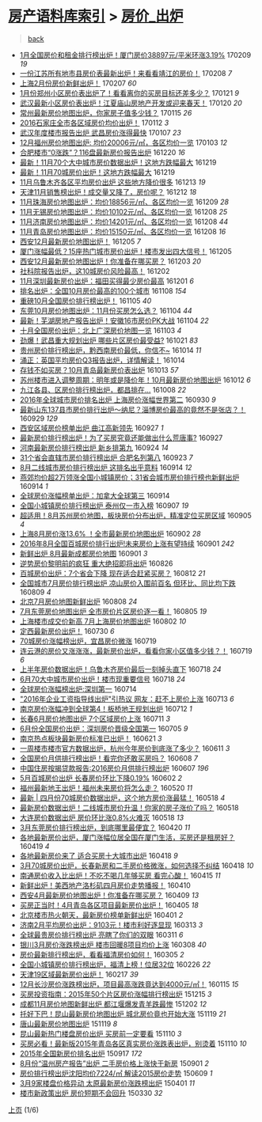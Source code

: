 [房产语料库索引](../../README.md)  > [房价_出炉](房价_出炉.md)
====
> [back](../README.md)

- [1月全国房价和租金排行榜出炉！厦门房价38897元/平米环涨3.19%](http://jkwz.applinzi.com/ittc/6932691087016854533.html#1%E6%9C%88%E5%85%A8%E5%9B%BD%E6%88%BF%E4%BB%B7%E5%92%8C%E7%A7%9F%E9%87%91%E6%8E%92%E8%A1%8C%E6%A6%9C%E5%87%BA%E7%82%89%EF%BC%81%E5%8E%A6%E9%97%A8%E6%88%BF%E4%BB%B738897%E5%85%83%2F%E5%B9%B3%E7%B1%B3%E7%8E%AF%E6%B6%A83.19%25) 170209 *19* 
- [一份江苏所有地市县房价表最新出炉！来看看靖江的房价！](http://jkwz.applinzi.com/ittc/6932307036384789508.html#%E4%B8%80%E4%BB%BD%E6%B1%9F%E8%8B%8F%E6%89%80%E6%9C%89%E5%9C%B0%E5%B8%82%E5%8E%BF%E6%88%BF%E4%BB%B7%E8%A1%A8%E6%9C%80%E6%96%B0%E5%87%BA%E7%82%89%EF%BC%81%E6%9D%A5%E7%9C%8B%E7%9C%8B%E9%9D%96%E6%B1%9F%E7%9A%84%E6%88%BF%E4%BB%B7%EF%BC%81) 170208 *7* 
- [上海2月份房价新鲜出炉！](http://jkwz.applinzi.com/ittc/6931889005754057733.html#%E4%B8%8A%E6%B5%B72%E6%9C%88%E4%BB%BD%E6%88%BF%E4%BB%B7%E6%96%B0%E9%B2%9C%E5%87%BA%E7%82%89%EF%BC%81) 170207 *60* 
- [1月份郑州小区房价表出炉了！看看离你的买房目标还差多少？](http://jkwz.applinzi.com/ittc/6925524734866621445.html#1%E6%9C%88%E4%BB%BD%E9%83%91%E5%B7%9E%E5%B0%8F%E5%8C%BA%E6%88%BF%E4%BB%B7%E8%A1%A8%E5%87%BA%E7%82%89%E4%BA%86%EF%BC%81%E7%9C%8B%E7%9C%8B%E7%A6%BB%E4%BD%A0%E7%9A%84%E4%B9%B0%E6%88%BF%E7%9B%AE%E6%A0%87%E8%BF%98%E5%B7%AE%E5%A4%9A%E5%B0%91%EF%BC%9F) 170121 *9* 
- [武汉最新小区房价表出炉！江夏庙山房地产开发或迎来春天！](http://jkwz.applinzi.com/ittc/6925348443697710084.html#%E6%AD%A6%E6%B1%89%E6%9C%80%E6%96%B0%E5%B0%8F%E5%8C%BA%E6%88%BF%E4%BB%B7%E8%A1%A8%E5%87%BA%E7%82%89%EF%BC%81%E6%B1%9F%E5%A4%8F%E5%BA%99%E5%B1%B1%E6%88%BF%E5%9C%B0%E4%BA%A7%E5%BC%80%E5%8F%91%E6%88%96%E8%BF%8E%E6%9D%A5%E6%98%A5%E5%A4%A9%EF%BC%81) 170120 *20* 
- [常州最新房价地图出炉，你家房子值多少钱？](http://jkwz.applinzi.com/ittc/6923451983712486405.html#%E5%B8%B8%E5%B7%9E%E6%9C%80%E6%96%B0%E6%88%BF%E4%BB%B7%E5%9C%B0%E5%9B%BE%E5%87%BA%E7%82%89%EF%BC%8C%E4%BD%A0%E5%AE%B6%E6%88%BF%E5%AD%90%E5%80%BC%E5%A4%9A%E5%B0%91%E9%92%B1%EF%BC%9F) 170115 *26* 
- [2016石家庄全市各区域房价均价出炉！](http://jkwz.applinzi.com/ittc/6922304137822995460.html#2016%E7%9F%B3%E5%AE%B6%E5%BA%84%E5%85%A8%E5%B8%82%E5%90%84%E5%8C%BA%E5%9F%9F%E6%88%BF%E4%BB%B7%E5%9D%87%E4%BB%B7%E5%87%BA%E7%82%89%EF%BC%81) 170112 *3* 
- [武汉年度楼市报告出炉 武昌房价涨得最快](http://jkwz.applinzi.com/ittc/6920442448458548228.html#%E6%AD%A6%E6%B1%89%E5%B9%B4%E5%BA%A6%E6%A5%BC%E5%B8%82%E6%8A%A5%E5%91%8A%E5%87%BA%E7%82%89+%E6%AD%A6%E6%98%8C%E6%88%BF%E4%BB%B7%E6%B6%A8%E5%BE%97%E6%9C%80%E5%BF%AB) 170107 *23* 
- [12月福州房价地图出炉: 均价20006元/㎡，各区均价一览](http://jkwz.applinzi.com/ittc/6918853309946659845.html#12%E6%9C%88%E7%A6%8F%E5%B7%9E%E6%88%BF%E4%BB%B7%E5%9C%B0%E5%9B%BE%E5%87%BA%E7%82%89%3A+%E5%9D%87%E4%BB%B720006%E5%85%83%2F%E3%8E%A1%EF%BC%8C%E5%90%84%E5%8C%BA%E5%9D%87%E4%BB%B7%E4%B8%80%E8%A7%88) 170103 *12* 
- [合肥楼市“0涨跌”？116盘最新房价报告出炉](http://jkwz.applinzi.com/ittc/6913656869972608005.html#%E5%90%88%E8%82%A5%E6%A5%BC%E5%B8%82%E2%80%9C0%E6%B6%A8%E8%B7%8C%E2%80%9D%EF%BC%9F116%E7%9B%98%E6%9C%80%E6%96%B0%E6%88%BF%E4%BB%B7%E6%8A%A5%E5%91%8A%E5%87%BA%E7%82%89) 161220 *16* 
- [最新！11月70个大中城市房价数据出炉！这地方跌幅最大](http://jkwz.applinzi.com/ittc/6913359826515395588.html#%E6%9C%80%E6%96%B0%EF%BC%8111%E6%9C%8870%E4%B8%AA%E5%A4%A7%E4%B8%AD%E5%9F%8E%E5%B8%82%E6%88%BF%E4%BB%B7%E6%95%B0%E6%8D%AE%E5%87%BA%E7%82%89%EF%BC%81%E8%BF%99%E5%9C%B0%E6%96%B9%E8%B7%8C%E5%B9%85%E6%9C%80%E5%A4%A7) 161219  
- [最新！11月70城房价出炉！这地方跌幅最大](http://jkwz.applinzi.com/ittc/6913328191564678149.html#%E6%9C%80%E6%96%B0%EF%BC%8111%E6%9C%8870%E5%9F%8E%E6%88%BF%E4%BB%B7%E5%87%BA%E7%82%89%EF%BC%81%E8%BF%99%E5%9C%B0%E6%96%B9%E8%B7%8C%E5%B9%85%E6%9C%80%E5%A4%A7) 161219  
- [11月乌鲁木齐各区平均房价出炉 这些地方降价很多](http://jkwz.applinzi.com/ittc/6911015771689190404.html#11%E6%9C%88%E4%B9%8C%E9%B2%81%E6%9C%A8%E9%BD%90%E5%90%84%E5%8C%BA%E5%B9%B3%E5%9D%87%E6%88%BF%E4%BB%B7%E5%87%BA%E7%82%89+%E8%BF%99%E4%BA%9B%E5%9C%B0%E6%96%B9%E9%99%8D%E4%BB%B7%E5%BE%88%E5%A4%9A) 161213 *19* 
- [天津11月销售榜出炉！成交量又降了，房价呢？](http://jkwz.applinzi.com/ittc/6910676381678961668.html#%E5%A4%A9%E6%B4%A511%E6%9C%88%E9%94%80%E5%94%AE%E6%A6%9C%E5%87%BA%E7%82%89%EF%BC%81%E6%88%90%E4%BA%A4%E9%87%8F%E5%8F%88%E9%99%8D%E4%BA%86%EF%BC%8C%E6%88%BF%E4%BB%B7%E5%91%A2%EF%BC%9F) 161212 *18* 
- [11月珠海房价地图出炉：均价18856元/㎡、各区均价一览](http://jkwz.applinzi.com/ittc/6909580481770554372.html#11%E6%9C%88%E7%8F%A0%E6%B5%B7%E6%88%BF%E4%BB%B7%E5%9C%B0%E5%9B%BE%E5%87%BA%E7%82%89%EF%BC%9A%E5%9D%87%E4%BB%B718856%E5%85%83%2F%E3%8E%A1%E3%80%81%E5%90%84%E5%8C%BA%E5%9D%87%E4%BB%B7%E4%B8%80%E8%A7%88) 161209 *28* 
- [11月无锡房价地图出炉：均价10102元/㎡、各区均价一览](http://jkwz.applinzi.com/ittc/6909311492565763077.html#11%E6%9C%88%E6%97%A0%E9%94%A1%E6%88%BF%E4%BB%B7%E5%9C%B0%E5%9B%BE%E5%87%BA%E7%82%89%EF%BC%9A%E5%9D%87%E4%BB%B710102%E5%85%83%2F%E3%8E%A1%E3%80%81%E5%90%84%E5%8C%BA%E5%9D%87%E4%BB%B7%E4%B8%80%E8%A7%88) 161208 *25* 
- [11月济南房价地图出炉：均价14201元/㎡、各区均价一览](http://jkwz.applinzi.com/ittc/6909309780572505092.html#11%E6%9C%88%E6%B5%8E%E5%8D%97%E6%88%BF%E4%BB%B7%E5%9C%B0%E5%9B%BE%E5%87%BA%E7%82%89%EF%BC%9A%E5%9D%87%E4%BB%B714201%E5%85%83%2F%E3%8E%A1%E3%80%81%E5%90%84%E5%8C%BA%E5%9D%87%E4%BB%B7%E4%B8%80%E8%A7%88) 161208 *44* 
- [11月青岛房价地图出炉：均价15150元/㎡、各区均价一览](http://jkwz.applinzi.com/ittc/6909309120288392196.html#11%E6%9C%88%E9%9D%92%E5%B2%9B%E6%88%BF%E4%BB%B7%E5%9C%B0%E5%9B%BE%E5%87%BA%E7%82%89%EF%BC%9A%E5%9D%87%E4%BB%B715150%E5%85%83%2F%E3%8E%A1%E3%80%81%E5%90%84%E5%8C%BA%E5%9D%87%E4%BB%B7%E4%B8%80%E8%A7%88) 161208 *16* 
- [西安12月最新房价地图出炉！](http://jkwz.applinzi.com/ittc/6908135543505683460.html#%E8%A5%BF%E5%AE%8912%E6%9C%88%E6%9C%80%E6%96%B0%E6%88%BF%E4%BB%B7%E5%9C%B0%E5%9B%BE%E5%87%BA%E7%82%89%EF%BC%81) 161205 *7* 
- [厦门涨幅最低？15座热门城市房价出炉！楼市发出四大信号！](http://jkwz.applinzi.com/ittc/6908062254846444549.html#%E5%8E%A6%E9%97%A8%E6%B6%A8%E5%B9%85%E6%9C%80%E4%BD%8E%EF%BC%9F15%E5%BA%A7%E7%83%AD%E9%97%A8%E5%9F%8E%E5%B8%82%E6%88%BF%E4%BB%B7%E5%87%BA%E7%82%89%EF%BC%81%E6%A5%BC%E5%B8%82%E5%8F%91%E5%87%BA%E5%9B%9B%E5%A4%A7%E4%BF%A1%E5%8F%B7%EF%BC%81) 161205  
- [西安12月最新房价地图出炉！你准备在哪买房？](http://jkwz.applinzi.com/ittc/6907357233259480068.html#%E8%A5%BF%E5%AE%8912%E6%9C%88%E6%9C%80%E6%96%B0%E6%88%BF%E4%BB%B7%E5%9C%B0%E5%9B%BE%E5%87%BA%E7%82%89%EF%BC%81%E4%BD%A0%E5%87%86%E5%A4%87%E5%9C%A8%E5%93%AA%E4%B9%B0%E6%88%BF%EF%BC%9F) 161203 *20* 
- [社科院报告出炉，这10城房价风险最高！](http://jkwz.applinzi.com/ittc/6907076071685358597.html#%E7%A4%BE%E7%A7%91%E9%99%A2%E6%8A%A5%E5%91%8A%E5%87%BA%E7%82%89%EF%BC%8C%E8%BF%9910%E5%9F%8E%E6%88%BF%E4%BB%B7%E9%A3%8E%E9%99%A9%E6%9C%80%E9%AB%98%EF%BC%81) 161202  
- [11月深圳最新房价出炉：福田买得最少房价最高](http://jkwz.applinzi.com/ittc/6906584840123450373.html#11%E6%9C%88%E6%B7%B1%E5%9C%B3%E6%9C%80%E6%96%B0%E6%88%BF%E4%BB%B7%E5%87%BA%E7%82%89%EF%BC%9A%E7%A6%8F%E7%94%B0%E4%B9%B0%E5%BE%97%E6%9C%80%E5%B0%91%E6%88%BF%E4%BB%B7%E6%9C%80%E9%AB%98) 161201 *6* 
- [排名出炉：全国10月房价最高的100个城市](http://jkwz.applinzi.com/ittc/6897748253432349701.html#%E6%8E%92%E5%90%8D%E5%87%BA%E7%82%89%EF%BC%9A%E5%85%A8%E5%9B%BD10%E6%9C%88%E6%88%BF%E4%BB%B7%E6%9C%80%E9%AB%98%E7%9A%84100%E4%B8%AA%E5%9F%8E%E5%B8%82) 161108 *154* 
- [重磅10月全国房价排行榜出炉！](http://jkwz.applinzi.com/ittc/6896967250476532740.html#%E9%87%8D%E7%A3%8510%E6%9C%88%E5%85%A8%E5%9B%BD%E6%88%BF%E4%BB%B7%E6%8E%92%E8%A1%8C%E6%A6%9C%E5%87%BA%E7%82%89%EF%BC%81) 161105 *40* 
- [东莞10月房价地图出炉：11月份买房怎么选？](http://jkwz.applinzi.com/ittc/6896577239902061572.html#%E4%B8%9C%E8%8E%9E10%E6%9C%88%E6%88%BF%E4%BB%B7%E5%9C%B0%E5%9B%BE%E5%87%BA%E7%82%89%EF%BC%9A11%E6%9C%88%E4%BB%BD%E4%B9%B0%E6%88%BF%E6%80%8E%E4%B9%88%E9%80%89%EF%BC%9F) 161104 *44* 
- [最新！芜湖房地产报告出炉！安徽16市房价PK大战](http://jkwz.applinzi.com/ittc/6896572363562288133.html#%E6%9C%80%E6%96%B0%EF%BC%81%E8%8A%9C%E6%B9%96%E6%88%BF%E5%9C%B0%E4%BA%A7%E6%8A%A5%E5%91%8A%E5%87%BA%E7%82%89%EF%BC%81%E5%AE%89%E5%BE%BD16%E5%B8%82%E6%88%BF%E4%BB%B7PK%E5%A4%A7%E6%88%98) 161104 *22* 
- [十月全国房价出炉：北上广深房价地图一览](http://jkwz.applinzi.com/ittc/6896270946528134149.html#%E5%8D%81%E6%9C%88%E5%85%A8%E5%9B%BD%E6%88%BF%E4%BB%B7%E5%87%BA%E7%82%89%EF%BC%9A%E5%8C%97%E4%B8%8A%E5%B9%BF%E6%B7%B1%E6%88%BF%E4%BB%B7%E5%9C%B0%E5%9B%BE%E4%B8%80%E8%A7%88) 161103 *4* 
- [劲爆！武昌重大规划出炉 哪些片区房价最受益?](http://jkwz.applinzi.com/ittc/6891445873547936772.html#%E5%8A%B2%E7%88%86%EF%BC%81%E6%AD%A6%E6%98%8C%E9%87%8D%E5%A4%A7%E8%A7%84%E5%88%92%E5%87%BA%E7%82%89+%E5%93%AA%E4%BA%9B%E7%89%87%E5%8C%BA%E6%88%BF%E4%BB%B7%E6%9C%80%E5%8F%97%E7%9B%8A%3F) 161021 *83* 
- [贵州房价排行榜出炉，黔西南房价最低，你信不~](http://jkwz.applinzi.com/ittc/6888874152433288197.html#%E8%B4%B5%E5%B7%9E%E6%88%BF%E4%BB%B7%E6%8E%92%E8%A1%8C%E6%A6%9C%E5%87%BA%E7%82%89%EF%BC%8C%E9%BB%94%E8%A5%BF%E5%8D%97%E6%88%BF%E4%BB%B7%E6%9C%80%E4%BD%8E%EF%BC%8C%E4%BD%A0%E4%BF%A1%E4%B8%8D%7E) 161014 *11* 
- [涌正：英国平均房价Q3报告出炉，详情解读！](http://jkwz.applinzi.com/ittc/6888837638659769349.html#%E6%B6%8C%E6%AD%A3%EF%BC%9A%E8%8B%B1%E5%9B%BD%E5%B9%B3%E5%9D%87%E6%88%BF%E4%BB%B7Q3%E6%8A%A5%E5%91%8A%E5%87%BA%E7%82%89%EF%BC%8C%E8%AF%A6%E6%83%85%E8%A7%A3%E8%AF%BB%EF%BC%81) 161014  
- [存钱不如买房？10月青岛最新房价表出炉](http://jkwz.applinzi.com/ittc/6888485957963088901.html#%E5%AD%98%E9%92%B1%E4%B8%8D%E5%A6%82%E4%B9%B0%E6%88%BF%EF%BC%9F10%E6%9C%88%E9%9D%92%E5%B2%9B%E6%9C%80%E6%96%B0%E6%88%BF%E4%BB%B7%E8%A1%A8%E5%87%BA%E7%82%89) 161013 *57* 
- [苏州楼市进入调整周期：明年或是降价年！10月最新房价地图出炉](http://jkwz.applinzi.com/ittc/6888049696236372996.html#%E8%8B%8F%E5%B7%9E%E6%A5%BC%E5%B8%82%E8%BF%9B%E5%85%A5%E8%B0%83%E6%95%B4%E5%91%A8%E6%9C%9F%EF%BC%9A%E6%98%8E%E5%B9%B4%E6%88%96%E6%98%AF%E9%99%8D%E4%BB%B7%E5%B9%B4%EF%BC%8110%E6%9C%88%E6%9C%80%E6%96%B0%E6%88%BF%E4%BB%B7%E5%9C%B0%E5%9B%BE%E5%87%BA%E7%82%89) 161012 *6* 
- [九江各县、区房价排行榜出炉，都昌排在...](http://jkwz.applinzi.com/ittc/6886738351364768772.html#%E4%B9%9D%E6%B1%9F%E5%90%84%E5%8E%BF%E3%80%81%E5%8C%BA%E6%88%BF%E4%BB%B7%E6%8E%92%E8%A1%8C%E6%A6%9C%E5%87%BA%E7%82%89%EF%BC%8C%E9%83%BD%E6%98%8C%E6%8E%92%E5%9C%A8...) 161008 *22* 
- [2016年全球城市房价排名出炉 上海房价涨幅世界第二](http://jkwz.applinzi.com/ittc/6883617430433170436.html#2016%E5%B9%B4%E5%85%A8%E7%90%83%E5%9F%8E%E5%B8%82%E6%88%BF%E4%BB%B7%E6%8E%92%E5%90%8D%E5%87%BA%E7%82%89+%E4%B8%8A%E6%B5%B7%E6%88%BF%E4%BB%B7%E6%B6%A8%E5%B9%85%E4%B8%96%E7%95%8C%E7%AC%AC%E4%BA%8C) 160930 *9* 
- [最新山东137县市房价排行出炉～纳尼？淄博房价最高的竟然不是张店？！](http://jkwz.applinzi.com/ittc/6883367244133827589.html#%E6%9C%80%E6%96%B0%E5%B1%B1%E4%B8%9C137%E5%8E%BF%E5%B8%82%E6%88%BF%E4%BB%B7%E6%8E%92%E8%A1%8C%E5%87%BA%E7%82%89%EF%BD%9E%E7%BA%B3%E5%B0%BC%EF%BC%9F%E6%B7%84%E5%8D%9A%E6%88%BF%E4%BB%B7%E6%9C%80%E9%AB%98%E7%9A%84%E7%AB%9F%E7%84%B6%E4%B8%8D%E6%98%AF%E5%BC%A0%E5%BA%97%EF%BC%9F%EF%BC%81) 160929 *129* 
- [西安区域房价榜单出炉 曲江高新领先](http://jkwz.applinzi.com/ittc/6882539375853831172.html#%E8%A5%BF%E5%AE%89%E5%8C%BA%E5%9F%9F%E6%88%BF%E4%BB%B7%E6%A6%9C%E5%8D%95%E5%87%BA%E7%82%89+%E6%9B%B2%E6%B1%9F%E9%AB%98%E6%96%B0%E9%A2%86%E5%85%88) 160927 *1* 
- [最新房价排行榜出炉！为了买房究竟还能做出什么荒唐事?](http://jkwz.applinzi.com/ittc/6882531007588205572.html#%E6%9C%80%E6%96%B0%E6%88%BF%E4%BB%B7%E6%8E%92%E8%A1%8C%E6%A6%9C%E5%87%BA%E7%82%89%EF%BC%81%E4%B8%BA%E4%BA%86%E4%B9%B0%E6%88%BF%E7%A9%B6%E7%AB%9F%E8%BF%98%E8%83%BD%E5%81%9A%E5%87%BA%E4%BB%80%E4%B9%88%E8%8D%92%E5%94%90%E4%BA%8B%3F) 160927  
- [河南最新房价排行榜出炉 新乡排第九](http://jkwz.applinzi.com/ittc/6881519739318305797.html#%E6%B2%B3%E5%8D%97%E6%9C%80%E6%96%B0%E6%88%BF%E4%BB%B7%E6%8E%92%E8%A1%8C%E6%A6%9C%E5%87%BA%E7%82%89+%E6%96%B0%E4%B9%A1%E6%8E%92%E7%AC%AC%E4%B9%9D) 160924 *14* 
- [31个省会直辖市房价排行榜出炉 合肥名列第八](http://jkwz.applinzi.com/ittc/6881110501899109381.html#31%E4%B8%AA%E7%9C%81%E4%BC%9A%E7%9B%B4%E8%BE%96%E5%B8%82%E6%88%BF%E4%BB%B7%E6%8E%92%E8%A1%8C%E6%A6%9C%E5%87%BA%E7%82%89+%E5%90%88%E8%82%A5%E5%90%8D%E5%88%97%E7%AC%AC%E5%85%AB) 160923 *7* 
- [8月二线城市房价排行榜出炉 这排名出乎意料](http://jkwz.applinzi.com/ittc/6877724621142492164.html#8%E6%9C%88%E4%BA%8C%E7%BA%BF%E5%9F%8E%E5%B8%82%E6%88%BF%E4%BB%B7%E6%8E%92%E8%A1%8C%E6%A6%9C%E5%87%BA%E7%82%89+%E8%BF%99%E6%8E%92%E5%90%8D%E5%87%BA%E4%B9%8E%E6%84%8F%E6%96%99) 160914 *12* 
- [燕郊均价超2万领涨全国小城镇房价；31省会城市房价排行榜也新鲜出炉](http://jkwz.applinzi.com/ittc/6877679571402490885.html#%E7%87%95%E9%83%8A%E5%9D%87%E4%BB%B7%E8%B6%852%E4%B8%87%E9%A2%86%E6%B6%A8%E5%85%A8%E5%9B%BD%E5%B0%8F%E5%9F%8E%E9%95%87%E6%88%BF%E4%BB%B7%EF%BC%9B31%E7%9C%81%E4%BC%9A%E5%9F%8E%E5%B8%82%E6%88%BF%E4%BB%B7%E6%8E%92%E8%A1%8C%E6%A6%9C%E4%B9%9F%E6%96%B0%E9%B2%9C%E5%87%BA%E7%82%89) 160914 *1* 
- [全球房价涨幅榜单出炉：加拿大全球第三](http://jkwz.applinzi.com/ittc/6877651081533850628.html#%E5%85%A8%E7%90%83%E6%88%BF%E4%BB%B7%E6%B6%A8%E5%B9%85%E6%A6%9C%E5%8D%95%E5%87%BA%E7%82%89%EF%BC%9A%E5%8A%A0%E6%8B%BF%E5%A4%A7%E5%85%A8%E7%90%83%E7%AC%AC%E4%B8%89) 160914  
- [全国小城镇房价排行榜出炉 泰州仅一市入榜](http://jkwz.applinzi.com/ittc/6875015846421857285.html#%E5%85%A8%E5%9B%BD%E5%B0%8F%E5%9F%8E%E9%95%87%E6%88%BF%E4%BB%B7%E6%8E%92%E8%A1%8C%E6%A6%9C%E5%87%BA%E7%82%89+%E6%B3%B0%E5%B7%9E%E4%BB%85%E4%B8%80%E5%B8%82%E5%85%A5%E6%A6%9C) 160907 *19* 
- [超适用！8月苏州房价地图，板块房价分布出炉，精准定位买房区域](http://jkwz.applinzi.com/ittc/6874462456214193156.html#%E8%B6%85%E9%80%82%E7%94%A8%EF%BC%818%E6%9C%88%E8%8B%8F%E5%B7%9E%E6%88%BF%E4%BB%B7%E5%9C%B0%E5%9B%BE%EF%BC%8C%E6%9D%BF%E5%9D%97%E6%88%BF%E4%BB%B7%E5%88%86%E5%B8%83%E5%87%BA%E7%82%89%EF%BC%8C%E7%B2%BE%E5%87%86%E5%AE%9A%E4%BD%8D%E4%B9%B0%E6%88%BF%E5%8C%BA%E5%9F%9F) 160905 *4* 
- [上海8月房价涨13.6% ！全市最新房价地图出炉](http://jkwz.applinzi.com/ittc/6873202034270012421.html#%E4%B8%8A%E6%B5%B78%E6%9C%88%E6%88%BF%E4%BB%B7%E6%B6%A813.6%25+%EF%BC%81%E5%85%A8%E5%B8%82%E6%9C%80%E6%96%B0%E6%88%BF%E4%BB%B7%E5%9C%B0%E5%9B%BE%E5%87%BA%E7%82%89) 160902 *28* 
- [2016年8月全国百城房价排行出炉!未来房价上涨有望持续](http://jkwz.applinzi.com/ittc/6872880208851502084.html#2016%E5%B9%B48%E6%9C%88%E5%85%A8%E5%9B%BD%E7%99%BE%E5%9F%8E%E6%88%BF%E4%BB%B7%E6%8E%92%E8%A1%8C%E5%87%BA%E7%82%89%21%E6%9C%AA%E6%9D%A5%E6%88%BF%E4%BB%B7%E4%B8%8A%E6%B6%A8%E6%9C%89%E6%9C%9B%E6%8C%81%E7%BB%AD) 160901 *242* 
- [新鲜出炉 8月最新成都房价地图](http://jkwz.applinzi.com/ittc/6872835024138798085.html#%E6%96%B0%E9%B2%9C%E5%87%BA%E7%82%89+8%E6%9C%88%E6%9C%80%E6%96%B0%E6%88%90%E9%83%BD%E6%88%BF%E4%BB%B7%E5%9C%B0%E5%9B%BE) 160901 *3* 
- [逆势房价黎明前的疯狂  重大绝招即将出炉](http://jkwz.applinzi.com/ittc/6870746628817945604.html#%E9%80%86%E5%8A%BF%E6%88%BF%E4%BB%B7%E9%BB%8E%E6%98%8E%E5%89%8D%E7%9A%84%E7%96%AF%E7%8B%82++%E9%87%8D%E5%A4%A7%E7%BB%9D%E6%8B%9B%E5%8D%B3%E5%B0%86%E5%87%BA%E7%82%89) 160826  
- [百城房价出炉：7个省会下降 现在适合赶紧买房？](http://jkwz.applinzi.com/ittc/6865452308892222468.html#%E7%99%BE%E5%9F%8E%E6%88%BF%E4%BB%B7%E5%87%BA%E7%82%89%EF%BC%9A7%E4%B8%AA%E7%9C%81%E4%BC%9A%E4%B8%8B%E9%99%8D+%E7%8E%B0%E5%9C%A8%E9%80%82%E5%90%88%E8%B5%B6%E7%B4%A7%E4%B9%B0%E6%88%BF%EF%BC%9F) 160812 *21* 
- [全国城市7月房价排行榜出炉 凉山房价入围前百名 但环比、同比均下跌](http://jkwz.applinzi.com/ittc/6864347708965520388.html#%E5%85%A8%E5%9B%BD%E5%9F%8E%E5%B8%827%E6%9C%88%E6%88%BF%E4%BB%B7%E6%8E%92%E8%A1%8C%E6%A6%9C%E5%87%BA%E7%82%89+%E5%87%89%E5%B1%B1%E6%88%BF%E4%BB%B7%E5%85%A5%E5%9B%B4%E5%89%8D%E7%99%BE%E5%90%8D+%E4%BD%86%E7%8E%AF%E6%AF%94%E3%80%81%E5%90%8C%E6%AF%94%E5%9D%87%E4%B8%8B%E8%B7%8C) 160809 *4* 
- [北京7月房价地图新鲜出炉](http://jkwz.applinzi.com/ittc/6864044970230678532.html#%E5%8C%97%E4%BA%AC7%E6%9C%88%E6%88%BF%E4%BB%B7%E5%9C%B0%E5%9B%BE%E6%96%B0%E9%B2%9C%E5%87%BA%E7%82%89) 160808 *24* 
- [7月东莞房价地图出炉 全市房价片区房价逐一看！](http://jkwz.applinzi.com/ittc/6862870645905556485.html#7%E6%9C%88%E4%B8%9C%E8%8E%9E%E6%88%BF%E4%BB%B7%E5%9C%B0%E5%9B%BE%E5%87%BA%E7%82%89+%E5%85%A8%E5%B8%82%E6%88%BF%E4%BB%B7%E7%89%87%E5%8C%BA%E6%88%BF%E4%BB%B7%E9%80%90%E4%B8%80%E7%9C%8B%EF%BC%81) 160805 *19* 
- [上海楼市成交价新高 7月上海房价地图出炉](http://jkwz.applinzi.com/ittc/6861698010630849540.html#%E4%B8%8A%E6%B5%B7%E6%A5%BC%E5%B8%82%E6%88%90%E4%BA%A4%E4%BB%B7%E6%96%B0%E9%AB%98+7%E6%9C%88%E4%B8%8A%E6%B5%B7%E6%88%BF%E4%BB%B7%E5%9C%B0%E5%9B%BE%E5%87%BA%E7%82%89) 160802 *10* 
- [定西最新房价出炉！](http://jkwz.applinzi.com/ittc/6860598398335583236.html#%E5%AE%9A%E8%A5%BF%E6%9C%80%E6%96%B0%E6%88%BF%E4%BB%B7%E5%87%BA%E7%82%89%EF%BC%81) 160730 *6* 
- [70城房价涨幅榜出炉，宜昌房价微涨](http://jkwz.applinzi.com/ittc/6856527778866004997.html#70%E5%9F%8E%E6%88%BF%E4%BB%B7%E6%B6%A8%E5%B9%85%E6%A6%9C%E5%87%BA%E7%82%89%EF%BC%8C%E5%AE%9C%E6%98%8C%E6%88%BF%E4%BB%B7%E5%BE%AE%E6%B6%A8) 160719  
- [连云港的房价又涨涨涨，最新房价出炉，看看你家小区值多少钱？！](http://jkwz.applinzi.com/ittc/6856513154531722245.html#%E8%BF%9E%E4%BA%91%E6%B8%AF%E7%9A%84%E6%88%BF%E4%BB%B7%E5%8F%88%E6%B6%A8%E6%B6%A8%E6%B6%A8%EF%BC%8C%E6%9C%80%E6%96%B0%E6%88%BF%E4%BB%B7%E5%87%BA%E7%82%89%EF%BC%8C%E7%9C%8B%E7%9C%8B%E4%BD%A0%E5%AE%B6%E5%B0%8F%E5%8C%BA%E5%80%BC%E5%A4%9A%E5%B0%91%E9%92%B1%EF%BC%9F%EF%BC%81) 160719 *6* 
- [上半年房价数据出炉！乌鲁木齐房价最后一刻掉头直下](http://jkwz.applinzi.com/ittc/6856198092860425221.html#%E4%B8%8A%E5%8D%8A%E5%B9%B4%E6%88%BF%E4%BB%B7%E6%95%B0%E6%8D%AE%E5%87%BA%E7%82%89%EF%BC%81%E4%B9%8C%E9%B2%81%E6%9C%A8%E9%BD%90%E6%88%BF%E4%BB%B7%E6%9C%80%E5%90%8E%E4%B8%80%E5%88%BB%E6%8E%89%E5%A4%B4%E7%9B%B4%E4%B8%8B) 160718 *24* 
- [6月70大中城市房价出炉！楼市现重要信号](http://jkwz.applinzi.com/ittc/6856170632093631492.html#6%E6%9C%8870%E5%A4%A7%E4%B8%AD%E5%9F%8E%E5%B8%82%E6%88%BF%E4%BB%B7%E5%87%BA%E7%82%89%EF%BC%81%E6%A5%BC%E5%B8%82%E7%8E%B0%E9%87%8D%E8%A6%81%E4%BF%A1%E5%8F%B7) 160718 *24* 
- [全球房价涨幅榜出炉:深圳第一](http://jkwz.applinzi.com/ittc/6854775959743628292.html#%E5%85%A8%E7%90%83%E6%88%BF%E4%BB%B7%E6%B6%A8%E5%B9%85%E6%A6%9C%E5%87%BA%E7%82%89%3A%E6%B7%B1%E5%9C%B3%E7%AC%AC%E4%B8%80) 160714  
- [&quot;2016年企业工资指导线出炉&quot;引热议 网友：赶不上房价上涨](http://jkwz.applinzi.com/ittc/6853964760479187973.html#%26quot%3B2016%E5%B9%B4%E4%BC%81%E4%B8%9A%E5%B7%A5%E8%B5%84%E6%8C%87%E5%AF%BC%E7%BA%BF%E5%87%BA%E7%82%89%26quot%3B%E5%BC%95%E7%83%AD%E8%AE%AE+%E7%BD%91%E5%8F%8B%EF%BC%9A%E8%B5%B6%E4%B8%8D%E4%B8%8A%E6%88%BF%E4%BB%B7%E4%B8%8A%E6%B6%A8) 160713 *6* 
- [南京房价涨幅冲到全球第4！板桥地王规划出炉](http://jkwz.applinzi.com/ittc/6853872319168250885.html#%E5%8D%97%E4%BA%AC%E6%88%BF%E4%BB%B7%E6%B6%A8%E5%B9%85%E5%86%B2%E5%88%B0%E5%85%A8%E7%90%83%E7%AC%AC4%EF%BC%81%E6%9D%BF%E6%A1%A5%E5%9C%B0%E7%8E%8B%E8%A7%84%E5%88%92%E5%87%BA%E7%82%89) 160712 *1* 
- [长春6月房价地图出炉 7个区域房价上涨](http://jkwz.applinzi.com/ittc/6853550302351066116.html#%E9%95%BF%E6%98%A56%E6%9C%88%E6%88%BF%E4%BB%B7%E5%9C%B0%E5%9B%BE%E5%87%BA%E7%82%89+7%E4%B8%AA%E5%8C%BA%E5%9F%9F%E6%88%BF%E4%BB%B7%E4%B8%8A%E6%B6%A8) 160711 *3* 
- [6月份全国房价出炉：深圳房价晋级全国第一](http://jkwz.applinzi.com/ittc/6851326954992829445.html#6%E6%9C%88%E4%BB%BD%E5%85%A8%E5%9B%BD%E6%88%BF%E4%BB%B7%E5%87%BA%E7%82%89%EF%BC%9A%E6%B7%B1%E5%9C%B3%E6%88%BF%E4%BB%B7%E6%99%8B%E7%BA%A7%E5%85%A8%E5%9B%BD%E7%AC%AC%E4%B8%80) 160705 *9* 
- [南京热点板块最新房价标准已出炉！](http://jkwz.applinzi.com/ittc/6846125990027461637.html#%E5%8D%97%E4%BA%AC%E7%83%AD%E7%82%B9%E6%9D%BF%E5%9D%97%E6%9C%80%E6%96%B0%E6%88%BF%E4%BB%B7%E6%A0%87%E5%87%86%E5%B7%B2%E5%87%BA%E7%82%89%EF%BC%81) 160621 *3* 
- [一周楼市楼市官方数据出炉，杭州今年房价到底涨了多少？](http://jkwz.applinzi.com/ittc/6842528922021135364.html#%E4%B8%80%E5%91%A8%E6%A5%BC%E5%B8%82%E6%A5%BC%E5%B8%82%E5%AE%98%E6%96%B9%E6%95%B0%E6%8D%AE%E5%87%BA%E7%82%89%EF%BC%8C%E6%9D%AD%E5%B7%9E%E4%BB%8A%E5%B9%B4%E6%88%BF%E4%BB%B7%E5%88%B0%E5%BA%95%E6%B6%A8%E4%BA%86%E5%A4%9A%E5%B0%91%EF%BC%9F) 160611 *3* 
- [全国房价月供排行榜出炉！看完你还敢买房吗？](http://jkwz.applinzi.com/ittc/6841427207351960580.html#%E5%85%A8%E5%9B%BD%E6%88%BF%E4%BB%B7%E6%9C%88%E4%BE%9B%E6%8E%92%E8%A1%8C%E6%A6%9C%E5%87%BA%E7%82%89%EF%BC%81%E7%9C%8B%E5%AE%8C%E4%BD%A0%E8%BF%98%E6%95%A2%E4%B9%B0%E6%88%BF%E5%90%97%EF%BC%9F) 160608 *7* 
- [中国住房按揭贷款报告:2016房价月供排行榜出炉](http://jkwz.applinzi.com/ittc/6840917782199534597.html#%E4%B8%AD%E5%9B%BD%E4%BD%8F%E6%88%BF%E6%8C%89%E6%8F%AD%E8%B4%B7%E6%AC%BE%E6%8A%A5%E5%91%8A%3A2016%E6%88%BF%E4%BB%B7%E6%9C%88%E4%BE%9B%E6%8E%92%E8%A1%8C%E6%A6%9C%E5%87%BA%E7%82%89) 160607 *196* 
- [5月百城房价出炉 长春房价环比下降0.19%](http://jkwz.applinzi.com/ittc/6839066567027196933.html#5%E6%9C%88%E7%99%BE%E5%9F%8E%E6%88%BF%E4%BB%B7%E5%87%BA%E7%82%89+%E9%95%BF%E6%98%A5%E6%88%BF%E4%BB%B7%E7%8E%AF%E6%AF%94%E4%B8%8B%E9%99%8D0.19%25) 160602 *2* 
- [福州最新地王出炉！福州未来房价将怎么走？](http://jkwz.applinzi.com/ittc/6834326188616844292.html#%E7%A6%8F%E5%B7%9E%E6%9C%80%E6%96%B0%E5%9C%B0%E7%8E%8B%E5%87%BA%E7%82%89%EF%BC%81%E7%A6%8F%E5%B7%9E%E6%9C%AA%E6%9D%A5%E6%88%BF%E4%BB%B7%E5%B0%86%E6%80%8E%E4%B9%88%E8%B5%B0%EF%BC%9F) 160520 *11* 
- [最新 | 四月份70城房价数据出炉，这个地方房价涨最猛！](http://jkwz.applinzi.com/ittc/6833595160642192388.html#%E6%9C%80%E6%96%B0+%7C+%E5%9B%9B%E6%9C%88%E4%BB%BD70%E5%9F%8E%E6%88%BF%E4%BB%B7%E6%95%B0%E6%8D%AE%E5%87%BA%E7%82%89%EF%BC%8C%E8%BF%99%E4%B8%AA%E5%9C%B0%E6%96%B9%E6%88%BF%E4%BB%B7%E6%B6%A8%E6%9C%80%E7%8C%9B%EF%BC%81) 160518 *4* 
- [最新房价数据出炉！二线城市房价升温！你家的房子涨价了吗？](http://jkwz.applinzi.com/ittc/6833586085388878853.html#%E6%9C%80%E6%96%B0%E6%88%BF%E4%BB%B7%E6%95%B0%E6%8D%AE%E5%87%BA%E7%82%89%EF%BC%81%E4%BA%8C%E7%BA%BF%E5%9F%8E%E5%B8%82%E6%88%BF%E4%BB%B7%E5%8D%87%E6%B8%A9%EF%BC%81%E4%BD%A0%E5%AE%B6%E7%9A%84%E6%88%BF%E5%AD%90%E6%B6%A8%E4%BB%B7%E4%BA%86%E5%90%97%EF%BC%9F) 160518  
- [大连房价数据出炉 房价环比涨0.8%火难灭](http://jkwz.applinzi.com/ittc/6833517204758594565.html#%E5%A4%A7%E8%BF%9E%E6%88%BF%E4%BB%B7%E6%95%B0%E6%8D%AE%E5%87%BA%E7%82%89+%E6%88%BF%E4%BB%B7%E7%8E%AF%E6%AF%94%E6%B6%A80.8%25%E7%81%AB%E9%9A%BE%E7%81%AD) 160518 *13* 
- [3月东莞房价排行榜出炉，到底哪里最便宜？](http://jkwz.applinzi.com/ittc/6823310188916245509.html#3%E6%9C%88%E4%B8%9C%E8%8E%9E%E6%88%BF%E4%BB%B7%E6%8E%92%E8%A1%8C%E6%A6%9C%E5%87%BA%E7%82%89%EF%BC%8C%E5%88%B0%E5%BA%95%E5%93%AA%E9%87%8C%E6%9C%80%E4%BE%BF%E5%AE%9C%EF%BC%9F) 160420 *11* 
- [各地最新房价出炉，厦门涨幅位居全国在厦门生活，买房还是租房好？](http://jkwz.applinzi.com/ittc/6822788096458228741.html#%E5%90%84%E5%9C%B0%E6%9C%80%E6%96%B0%E6%88%BF%E4%BB%B7%E5%87%BA%E7%82%89%EF%BC%8C%E5%8E%A6%E9%97%A8%E6%B6%A8%E5%B9%85%E4%BD%8D%E5%B1%85%E5%85%A8%E5%9B%BD%E5%9C%A8%E5%8E%A6%E9%97%A8%E7%94%9F%E6%B4%BB%EF%BC%8C%E4%B9%B0%E6%88%BF%E8%BF%98%E6%98%AF%E7%A7%9F%E6%88%BF%E5%A5%BD%EF%BC%9F) 160419 *4* 
- [各地最新房价来了 适合买房十大城市出炉](http://jkwz.applinzi.com/ittc/6822459590230672389.html#%E5%90%84%E5%9C%B0%E6%9C%80%E6%96%B0%E6%88%BF%E4%BB%B7%E6%9D%A5%E4%BA%86+%E9%80%82%E5%90%88%E4%B9%B0%E6%88%BF%E5%8D%81%E5%A4%A7%E5%9F%8E%E5%B8%82%E5%87%BA%E7%82%89) 160418 *9* 
- [3月70城房价出炉，长春新房和二手房价格微涨，如何选择不纠结](http://jkwz.applinzi.com/ittc/6822432661792359429.html#3%E6%9C%8870%E5%9F%8E%E6%88%BF%E4%BB%B7%E5%87%BA%E7%82%89%EF%BC%8C%E9%95%BF%E6%98%A5%E6%96%B0%E6%88%BF%E5%92%8C%E4%BA%8C%E6%89%8B%E6%88%BF%E4%BB%B7%E6%A0%BC%E5%BE%AE%E6%B6%A8%EF%BC%8C%E5%A6%82%E4%BD%95%E9%80%89%E6%8B%A9%E4%B8%8D%E7%BA%A0%E7%BB%93) 160418 *10* 
- [南通房价收入比出炉！不吃不喝几年够买房 看完心酸！](http://jkwz.applinzi.com/ittc/6821371937397670917.html#%E5%8D%97%E9%80%9A%E6%88%BF%E4%BB%B7%E6%94%B6%E5%85%A5%E6%AF%94%E5%87%BA%E7%82%89%EF%BC%81%E4%B8%8D%E5%90%83%E4%B8%8D%E5%96%9D%E5%87%A0%E5%B9%B4%E5%A4%9F%E4%B9%B0%E6%88%BF+%E7%9C%8B%E5%AE%8C%E5%BF%83%E9%85%B8%EF%BC%81) 160415 *11* 
- [新鲜出炉！美西地产洛杉矶四月房价走势播报！](http://jkwz.applinzi.com/ittc/6819382235853489156.html#%E6%96%B0%E9%B2%9C%E5%87%BA%E7%82%89%EF%BC%81%E7%BE%8E%E8%A5%BF%E5%9C%B0%E4%BA%A7%E6%B4%9B%E6%9D%89%E7%9F%B6%E5%9B%9B%E6%9C%88%E6%88%BF%E4%BB%B7%E8%B5%B0%E5%8A%BF%E6%92%AD%E6%8A%A5%EF%BC%81) 160410  
- [西安4月最新房价地图出炉！你准备在哪买房？](http://jkwz.applinzi.com/ittc/6819038938035389445.html#%E8%A5%BF%E5%AE%894%E6%9C%88%E6%9C%80%E6%96%B0%E6%88%BF%E4%BB%B7%E5%9C%B0%E5%9B%BE%E5%87%BA%E7%82%89%EF%BC%81%E4%BD%A0%E5%87%86%E5%A4%87%E5%9C%A8%E5%93%AA%E4%B9%B0%E6%88%BF%EF%BC%9F) 160409 *13* 
- [买房正当时！4月青岛各区项目最新房价出炉！](http://jkwz.applinzi.com/ittc/6817517738687726596.html#%E4%B9%B0%E6%88%BF%E6%AD%A3%E5%BD%93%E6%97%B6%EF%BC%814%E6%9C%88%E9%9D%92%E5%B2%9B%E5%90%84%E5%8C%BA%E9%A1%B9%E7%9B%AE%E6%9C%80%E6%96%B0%E6%88%BF%E4%BB%B7%E5%87%BA%E7%82%89%EF%BC%81) 160405 *18* 
- [北京楼市热火朝天，最新房价榜单新鲜出炉](http://jkwz.applinzi.com/ittc/6816150639226651652.html#%E5%8C%97%E4%BA%AC%E6%A5%BC%E5%B8%82%E7%83%AD%E7%81%AB%E6%9C%9D%E5%A4%A9%EF%BC%8C%E6%9C%80%E6%96%B0%E6%88%BF%E4%BB%B7%E6%A6%9C%E5%8D%95%E6%96%B0%E9%B2%9C%E5%87%BA%E7%82%89) 160401 *2* 
- [济南2月平均房价出炉：9103元！楼市利好逐显现](http://jkwz.applinzi.com/ittc/6808976042597286917.html#%E6%B5%8E%E5%8D%972%E6%9C%88%E5%B9%B3%E5%9D%87%E6%88%BF%E4%BB%B7%E5%87%BA%E7%82%89%EF%BC%9A9103%E5%85%83%EF%BC%81%E6%A5%BC%E5%B8%82%E5%88%A9%E5%A5%BD%E9%80%90%E6%98%BE%E7%8E%B0) 160313 *3* 
- [全球最贵房价排行榜出炉  亮瞎了你们的双眼](http://jkwz.applinzi.com/ittc/6808361507301622788.html#%E5%85%A8%E7%90%83%E6%9C%80%E8%B4%B5%E6%88%BF%E4%BB%B7%E6%8E%92%E8%A1%8C%E6%A6%9C%E5%87%BA%E7%82%89++%E4%BA%AE%E7%9E%8E%E4%BA%86%E4%BD%A0%E4%BB%AC%E7%9A%84%E5%8F%8C%E7%9C%BC) 160311 *6* 
- [银川3月房价涨跌榜出炉 楼市回暖8项目均价上涨](http://jkwz.applinzi.com/ittc/6807260991922373637.html#%E9%93%B6%E5%B7%9D3%E6%9C%88%E6%88%BF%E4%BB%B7%E6%B6%A8%E8%B7%8C%E6%A6%9C%E5%87%BA%E7%82%89+%E6%A5%BC%E5%B8%82%E5%9B%9E%E6%9A%968%E9%A1%B9%E7%9B%AE%E5%9D%87%E4%BB%B7%E4%B8%8A%E6%B6%A8) 160308 *40* 
- [房价最新排行榜出炉，看看福清房价如何！](http://jkwz.applinzi.com/ittc/6806041974087877637.html#%E6%88%BF%E4%BB%B7%E6%9C%80%E6%96%B0%E6%8E%92%E8%A1%8C%E6%A6%9C%E5%87%BA%E7%82%89%EF%BC%8C%E7%9C%8B%E7%9C%8B%E7%A6%8F%E6%B8%85%E6%88%BF%E4%BB%B7%E5%A6%82%E4%BD%95%EF%BC%81) 160305 *2* 
- [全国小城镇房价排行榜出炉，福清上榜！位居32位](http://jkwz.applinzi.com/ittc/6803243359002952709.html#%E5%85%A8%E5%9B%BD%E5%B0%8F%E5%9F%8E%E9%95%87%E6%88%BF%E4%BB%B7%E6%8E%92%E8%A1%8C%E6%A6%9C%E5%87%BA%E7%82%89%EF%BC%8C%E7%A6%8F%E6%B8%85%E4%B8%8A%E6%A6%9C%EF%BC%81%E4%BD%8D%E5%B1%8532%E4%BD%8D) 160226 *22* 
- [天津19区域最新房价出炉！](http://jkwz.applinzi.com/ittc/6799860246252094468.html#%E5%A4%A9%E6%B4%A519%E5%8C%BA%E5%9F%9F%E6%9C%80%E6%96%B0%E6%88%BF%E4%BB%B7%E5%87%BA%E7%82%89%EF%BC%81) 160217 *39* 
- [12月长沙房价涨跌榜出炉，项目最高涨跌竟达到4000元/㎡！](http://jkwz.applinzi.com/ittc/6787554220597314565.html#12%E6%9C%88%E9%95%BF%E6%B2%99%E6%88%BF%E4%BB%B7%E6%B6%A8%E8%B7%8C%E6%A6%9C%E5%87%BA%E7%82%89%EF%BC%8C%E9%A1%B9%E7%9B%AE%E6%9C%80%E9%AB%98%E6%B6%A8%E8%B7%8C%E7%AB%9F%E8%BE%BE%E5%88%B04000%E5%85%83%2F%E3%8E%A1%EF%BC%81) 160115 *15* 
- [买房投资指南：2015年50个片区房价涨幅排行榜出炉](http://jkwz.applinzi.com/ittc/6776150280400012292.html#%E4%B9%B0%E6%88%BF%E6%8A%95%E8%B5%84%E6%8C%87%E5%8D%97%EF%BC%9A2015%E5%B9%B450%E4%B8%AA%E7%89%87%E5%8C%BA%E6%88%BF%E4%BB%B7%E6%B6%A8%E5%B9%85%E6%8E%92%E8%A1%8C%E6%A6%9C%E5%87%BA%E7%82%89) 151215 *3* 
- [成都11月房价地图新鲜出炉 都江堰爆发青羊跌最惨](http://jkwz.applinzi.com/ittc/6771156493894419461.html#%E6%88%90%E9%83%BD11%E6%9C%88%E6%88%BF%E4%BB%B7%E5%9C%B0%E5%9B%BE%E6%96%B0%E9%B2%9C%E5%87%BA%E7%82%89+%E9%83%BD%E6%B1%9F%E5%A0%B0%E7%88%86%E5%8F%91%E9%9D%92%E7%BE%8A%E8%B7%8C%E6%9C%80%E6%83%A8) 151202 *12* 
- [托好下巴！昆山最新房价地图出炉 城北房价竟也开始大涨](http://jkwz.applinzi.com/ittc/6766462083298493444.html#%E6%89%98%E5%A5%BD%E4%B8%8B%E5%B7%B4%EF%BC%81%E6%98%86%E5%B1%B1%E6%9C%80%E6%96%B0%E6%88%BF%E4%BB%B7%E5%9C%B0%E5%9B%BE%E5%87%BA%E7%82%89+%E5%9F%8E%E5%8C%97%E6%88%BF%E4%BB%B7%E7%AB%9F%E4%B9%9F%E5%BC%80%E5%A7%8B%E5%A4%A7%E6%B6%A8) 151119 *21* 
- [唐山最新房价地图出炉](http://jkwz.applinzi.com/ittc/6766443923975439365.html#%E5%94%90%E5%B1%B1%E6%9C%80%E6%96%B0%E6%88%BF%E4%BB%B7%E5%9C%B0%E5%9B%BE%E5%87%BA%E7%82%89) 151119 *8* 
- [昆山最新热门楼盘房价出炉 买房前一定要看](http://jkwz.applinzi.com/ittc/6762976213857731588.html#%E6%98%86%E5%B1%B1%E6%9C%80%E6%96%B0%E7%83%AD%E9%97%A8%E6%A5%BC%E7%9B%98%E6%88%BF%E4%BB%B7%E5%87%BA%E7%82%89+%E4%B9%B0%E6%88%BF%E5%89%8D%E4%B8%80%E5%AE%9A%E8%A6%81%E7%9C%8B) 151110 *3* 
- [买房必看！最新版2015年青岛各区真实房价涨跌表出炉，别烫着](http://jkwz.applinzi.com/ittc/6762947648168657925.html#%E4%B9%B0%E6%88%BF%E5%BF%85%E7%9C%8B%EF%BC%81%E6%9C%80%E6%96%B0%E7%89%882015%E5%B9%B4%E9%9D%92%E5%B2%9B%E5%90%84%E5%8C%BA%E7%9C%9F%E5%AE%9E%E6%88%BF%E4%BB%B7%E6%B6%A8%E8%B7%8C%E8%A1%A8%E5%87%BA%E7%82%89%EF%BC%8C%E5%88%AB%E7%83%AB%E7%9D%80) 151110 *10* 
- [2015年全国新房价排名出炉](http://jkwz.applinzi.com/ittc/6743056684751635461.html#2015%E5%B9%B4%E5%85%A8%E5%9B%BD%E6%96%B0%E6%88%BF%E4%BB%B7%E6%8E%92%E5%90%8D%E5%87%BA%E7%82%89) 150917 *172* 
- [8月份“温州房产报告”出炉 二手房价格上涨快于新房](http://jkwz.applinzi.com/ittc/6737136592025093125.html#8%E6%9C%88%E4%BB%BD%E2%80%9C%E6%B8%A9%E5%B7%9E%E6%88%BF%E4%BA%A7%E6%8A%A5%E5%91%8A%E2%80%9D%E5%87%BA%E7%82%89+%E4%BA%8C%E6%89%8B%E6%88%BF%E4%BB%B7%E6%A0%BC%E4%B8%8A%E6%B6%A8%E5%BF%AB%E4%BA%8E%E6%96%B0%E6%88%BF) 150901 *2* 
- [房价排行榜出炉沈阳均价7224/㎡ 解读2015房价走势](http://jkwz.applinzi.com/ittc/547650611421096489.html#%E6%88%BF%E4%BB%B7%E6%8E%92%E8%A1%8C%E6%A6%9C%E5%87%BA%E7%82%89%E6%B2%88%E9%98%B3%E5%9D%87%E4%BB%B77224%2F%E3%8E%A1+%E8%A7%A3%E8%AF%BB2015%E6%88%BF%E4%BB%B7%E8%B5%B0%E5%8A%BF) 150609 *1* 
- [3月9家楼盘价格异动 太原最新房价涨跌榜出炉](http://jkwz.applinzi.com/ittc/547650611400391295.html#3%E6%9C%889%E5%AE%B6%E6%A5%BC%E7%9B%98%E4%BB%B7%E6%A0%BC%E5%BC%82%E5%8A%A8+%E5%A4%AA%E5%8E%9F%E6%9C%80%E6%96%B0%E6%88%BF%E4%BB%B7%E6%B6%A8%E8%B7%8C%E6%A6%9C%E5%87%BA%E7%82%89) 150401 *11* 
- [楼市新政策出炉 房价短期不会回升](http://jkwz.applinzi.com/ittc/547650611401275495.html#%E6%A5%BC%E5%B8%82%E6%96%B0%E6%94%BF%E7%AD%96%E5%87%BA%E7%82%89+%E6%88%BF%E4%BB%B7%E7%9F%AD%E6%9C%9F%E4%B8%8D%E4%BC%9A%E5%9B%9E%E5%8D%87) 150330 *32* 


 [上页](房价_出炉2.md)           (1/6)